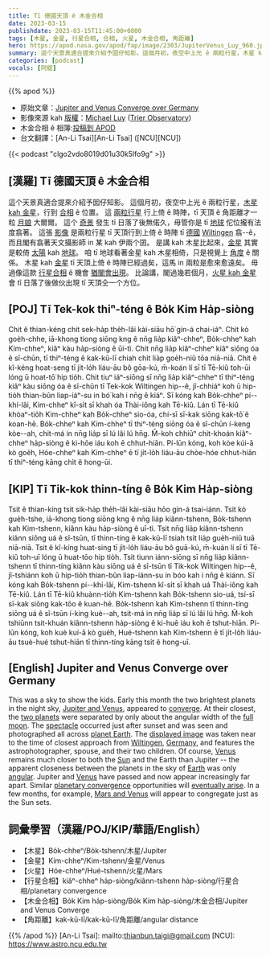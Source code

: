 ```yaml
---
title: Tī 德國天頂 ê 木金合相
date: 2023-03-15
publishdate: 2023-03-15T11:45:00+0800
tags: [木星, 金星, 行星合相, 合相, 火星, 木金合相, 角距離]
hero: https://apod.nasa.gov/apod/fap/image/2303/JupiterVenus_Luy_960.jpg
summary: 這个天景真適合提來介紹予囡仔知影。這個月初，夜空中上光 ê 兩粒行星，木星 kah 金星，行到合相 ê 位置。
categories: [podcast]
vocals: [阿錕]
---
```


{{% apod %}}

- 原始文章：[Jupiter and Venus Converge over Germany](https://apod.nasa.gov/apod/ap230315.html)
- 影像來源 kah [版權][copyright]：[Michael Luy](https://www.instagram.com/luy.michael/) ([Trier Observatory](https://www.lux-trier.info/en/a-astronomical-observatory-trier))
- 木金合相 ê 相簿:[投稿到 APOD](https://www.facebook.com/media/set/?set=a.183908144337771&type=3)
- 台文翻譯：[An-Li Tsai][An-Li Tsai] ([NCU][NCU])

{{< podcast "clgo2vdo8019d01u30k5lfo9g" >}}

## [漢羅] Tī 德國天頂 ê 木金合相
這个天景真適合提來介紹予囡仔知影。
這個月初，夜空中上光 ê 兩粒行星，[木星 kah 金星][Jupiter and Venus]，行到 [合相][converge] ê 位置。
這 [兩粒行星][two planets] 行上倚 ê 時陣，tī 天頂 ê 角距離才一粒 [月娘][full moon] 大爾爾。
這个 [奇景][spectacle] 發生 tī 日落了後無偌久，毋管你是 tī [地球][planet Earth] 佗位攏有法度翕著。
這張 [影像][displayed image] 是兩粒行星 tī 天頂行到上倚 ê 時陣 tī [德國][Germany] [Wiltingen][Wiltingen] 翕--ê，而且閣有翕著天文攝影師 in 某 kah 伊兩个囝。
是講 kah 木星比起來，[金星][Venus 1] 其實是較倚 [太陽][Sun] kah [地球][Earth]。
咱 tī 地球看著金星 kah 木星相倚，只是視覺上 [角度][angular] ê 關係。
木星 kah [金星][Venus 2] tī 天頂上倚 ê 時陣已經過矣，這馬 in 兩粒是愈來愈遠矣。
毋過像這款 [行星合相][planetary convergence] ê 機會 [猶閣會出現][eventually arise]。
比論講，閣過幾若個月，[火星 kah 金星][Mars and Venus] 會 tī 日落了後做伙出現 tī 天頂仝一个方位。

## [POJ] Tī Tek-kok thiⁿ-téng ê Bo̍k Kim Ha̍p-siòng
Chit ê thian-kéng chit sek-ha̍p the̍h-lâi kài-siāu hō͘ gín-á chai-iáⁿ.
Chit kò goe̍h-chhe, iā-khong tiong siōng kng ê nn̄g lia̍p kiâⁿ-chheⁿ, Bo̍k-chheⁿ kah Kim-chheⁿ, kiâⁿ kàu ha̍p-siòng ê ūi-tì.
Chit nn̄g lia̍p kiâⁿ-chheⁿ kiâⁿ siōng óa ê sî-chūn, tī thiⁿ-téng ê kak-kū-lī chiah chi̍t lia̍p goe̍h-niû tōa niā-niā.
Chit ê kî-kéng hoat-seng tī ji̍t-lo̍h liáu-āu bô gōa-kú, m̄-koán lí sī tī Tē-kiû toh-ūi lóng ū hoat-tō͘ hip tio̍h.
Chit tiuⁿ iáⁿ-siōng sī nn̄g lia̍p kiâⁿ-chheⁿ tī thiⁿ-téng kiâⁿ kàu siōng óa ê sî-chūn tī Tek-kok Wiltingen hip--ê, jî-chhiáⁿ koh ū hip-tio̍h thian-bûn liap-iáⁿ-su in bó͘ kah i nn̄g ê kiáⁿ.
Sī kóng kah Bo̍k-chheⁿ pí--khí-lâi, Kim-chheⁿ kî-si̍t sī khah óa Thài-iông kah Tē-kiû.
Lán tī Tē-kiû khòaⁿ-tio̍h Kim-chheⁿ kah Bo̍k-chheⁿ sio-óa, chí-sī sī-kak siōng kak-tō͘ ê koan-hē.
Bo̍k-chheⁿ kah Kim-chheⁿ tī thiⁿ-téng siōng óa ê sî-chūn í-keng kòe--ah, chit-má in nn̄g lia̍p sī lú lâi lú hn̄g.
M̄-koh chhiūⁿ chit-khoán kiâⁿ-chheⁿ ha̍p-siòng ê ki-hōe iáu koh ē chhut-hiān.
Pí-lūn kóng, koh kòe kúi-ā kò goe̍h, Hóe-chheⁿ kah Kim-chheⁿ ē tī ji̍t-lo̍h liáu-āu chòe-hóe chhut-hiān tī thiⁿ-téng kāng chi̍t ê hong-ūi.

## [KIP] Tī Tik-kok thinn-tíng ê Bo̍k Kim Ha̍p-siòng
Tsit ê thian-kíng tsit sik-ha̍p the̍h-lâi kài-siāu hōo gín-á tsai-iánn.
Tsit kò gue̍h-tshe, iā-khong tiong siōng kng ê nn̄g lia̍p kiânn-tshenn, Bo̍k-tshenn kah Kim-tshenn, kiânn kàu ha̍p-siòng ê uī-tì.
Tsit nn̄g lia̍p kiânn-tshenn kiânn siōng uá ê sî-tsūn, tī thinn-tíng ê kak-kū-lī tsiah tsi̍t lia̍p gue̍h-niû tuā niā-niā.
Tsit ê kî-kíng huat-sing tī ji̍t-lo̍h liáu-āu bô guā-kú, m̄-kuán lí sī tī Tē-kiû toh-uī lóng ū huat-tōo hip tio̍h.
Tsit tiunn iánn-siōng sī nn̄g lia̍p kiânn-tshenn tī thinn-tíng kiânn kàu siōng uá ê sî-tsūn tī Tik-kok Wiltingen hip--ê, jî-tshiánn koh ū hip-tio̍h thian-bûn liap-iánn-su in bóo kah i nn̄g ê kiánn.
Sī kóng kah Bo̍k-tshenn pí--khí-lâi, Kim-tshenn kî-si̍t sī khah uá Thài-iông kah Tē-kiû.
Lán tī Tē-kiû khuànn-tio̍h Kim-tshenn kah Bo̍k-tshenn sio-uá, tsí-sī sī-kak siōng kak-tōo ê kuan-hē.
Bo̍k-tshenn kah Kim-tshenn tī thinn-tíng siōng uá ê sî-tsūn í-king kuè--ah, tsit-má in nn̄g lia̍p sī lú lâi lú hn̄g.
M̄-koh tshiūnn tsit-khuán kiânn-tshenn ha̍p-siòng ê ki-huē iáu koh ē tshut-hiān.
Pí-lūn kóng, koh kuè kuí-ā kò gue̍h, Hué-tshenn kah Kim-tshenn ē tī ji̍t-lo̍h liáu-āu tsuè-hué tshut-hiān tī thinn-tíng kāng tsi̍t ê hong-uī.

## [English] Jupiter and Venus Converge over Germany
This was a sky to show the kids.
Early this month the two brightest planets in the night sky, [Jupiter and Venus][Jupiter and Venus], appeared to [converge][converge].
At their closest, the [two planets][two planets] were separated by only about the angular width of the [full moon][full moon].
The [spectacle][spectacle] occurred just after sunset and was seen and photographed all across [planet Earth][planet Earth].
The [displayed image][displayed image] was taken near to the time of closest approach from [Wiltingen][Wiltingen], [Germany][Germany], and features the astrophotographer, spouse, and their two children.
Of course, [Venus][Venus 1] remains much closer to both the [Sun][Sun] and the Earth than Jupiter -- the apparent closeness between the planets in the sky of [Earth][Earth] was only [angular][angular].
Jupiter and [Venus][Venus 2] have passed and now appear increasingly far apart.
Similar [planetary convergence][planetary convergence] opportunities will [eventually arise][eventually arise].
In a few months, for example, [Mars and Venus][Mars and Venus] will appear to congregate just as the Sun sets.

## 詞彙學習（漢羅/POJ/KIP/華語/English）
- 【木星】Bo̍k-chheⁿ/Bo̍k-tshenn/木星/Jupiter
- 【金星】Kim-chheⁿ/Kim-tshenn/金星/Venus
- 【火星】Hóe-chheⁿ/Hué-tshenn/火星/Mars
- 【行星合相】kiâⁿ-chheⁿ ha̍p-siòng/kiânn-tshenn ha̍p-siòng/行星合相/planetary convergence
- 【木金合相】Bo̍k Kim ha̍p-siòng/Bo̍k Kim ha̍p-siòng/木金合相/Jupiter and Venus Converge
- 【角距離】kak-kū-lī/kak-kū-lī/角距離/angular distance


{{% /apod %}}
[An-Li Tsai]: mailto:thianbun.taigi@gmail.com
[NCU]: https://www.astro.ncu.edu.tw

[copyright]: https://apod.nasa.gov/apod/fap/lib/about_apod.html#srapply
[License]: https://creativecommons.org/licenses/by/2.0/

[Jupiter and Venus]:https://apod.nasa.gov/apod/ap230306.html
[converge]:https://apod.nasa.gov/apod/ap230304.html
[two planets]:https://apod.nasa.gov/apod/ap230305.html
[full moon]:https://apod.nasa.gov/apod/ap211010.html
[spectacle]:https://apod.nasa.gov/apod/ap151108.html"
[planet Earth]:https://apod.nasa.gov/apod/ap220809.html
[displayed image]:https://www.instagram.com/p/CpSqcLYslKQ/
[Wiltingen]:https://en.wikipedia.org/wiki/Wiltingen
[Germany]:https://en.wikipedia.org/wiki/Germany
[Venus 1]:https://apod.nasa.gov/apod/ap220306.html
[Sun]:https://apod.nasa.gov/apod/ap230222.html
[Earth]:https://earthobservatory.nasa.gov/
[angular]:https://www.mathsisfun.com/angles.html
[Venus 2]:https://solarsystem.nasa.gov/planets/venus/in-depth/
[planetary convergence]:https://in-the-sky.org/article.php?term=conjunction&year=2023&tz=0#table
[eventually arise]:https://www.dogalize.com/wp-content/uploads/2017/07/happy-cat.jpg
[Mars and Venus]:https://in-the-sky.org/news.php?id=20230701_15_100

